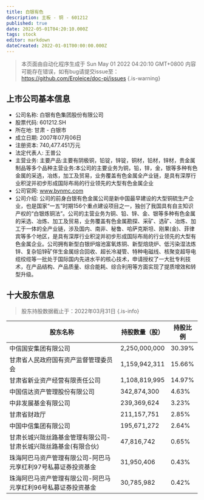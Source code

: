 ```yaml
---
title: 白银有色
description: 主板 - 铜 - 601212
published: true
date: 2022-05-01T04:20:10.000Z
tags: stock
editor: markdown
dateCreated: 2022-01-01T00:00:00.000Z
---
```


> 本页面由自动化程序生成于 Sun May 01 2022 04:20:10 GMT+0800
> 内容可能存在错误，如有bug请提交issue至：https://github.com/Eroleice/doc-pi/issues
{.is-warning}

## 上市公司基本信息
- 公司名称: 白银有色集团股份有限公司
- 股票代码: 601212.SH
- 所在地: 甘肃 - 白银市
- 成立日期: 2007年07月06日
- 注册资本: 740,477.451万元
- 法定代表人: 王普公
- 主营业务: 主要产品:主要有阴极铜，铅锭，锌锭，铜材，铅材，锌材，贵金属制品等多个品种主营业务:本公司的主要业务为铜，铅，锌，金，银等多种有色金属的采选，冶炼，加工及贸易，业务覆盖有色金属全产业链，是具有深厚行业积淀并初步形成国际布局的行业领先的大型有色金属企业
- 公司官网: www.bynmc.com
- 公司介绍: 公司的前身白银有色金属公司是新中国最早建设的大型铜硫生产企业，也是国家“一五”时期156个重点建设项目之一，独创了我国具有自主知识产权的“白银炼铜法”。公司的主营业务为铜、铅、锌、金、银等多种有色金属的采选、冶炼、加工及贸易，业务覆盖有色金属勘探、采矿、选矿、冶炼、加工于一体的全产业链，涉及国内、南非、秘鲁、哈萨克斯坦、刚果(金)、菲律宾等多个地区，是具有深厚行业积淀并初步形成国际布局的行业领先的大型有色金属企业。公司拥有新型白银炉熔池富氧炼铜、新型焙烧炉、低污染湿法炼锌、复杂铅锌矿伴生金属综合回收、超长冷凝管、特种电磁线、核聚变超导电缆绞缆等一批处于国际国内先进水平的核心技术，申请授权了一大批专利技术，在产品结构、产品质量、综合能耗、综合利用等方面实现了提质增效和转型升级。


## 十大股东信息
> 股东持股数据截止于：2022年03月31日
{.is-info}

| 股东名称 | 持股数量（股） | 持股比例 |
| --- | --- | --- |
| 中信国安集团有限公司 | 2,250,000,000 | 30.39% |
| 甘肃省人民政府国有资产监督管理委员会 | 1,159,942,311 | 15.66% |
| 甘肃省新业资产经营有限责任公司 | 1,108,819,995 | 14.97% |
| 中国信达资产管理股份有限公司 | 342,874,300 | 4.63% |
| 中非发展基金有限公司 | 239,369,624 | 3.23% |
| 甘肃省财政厅 | 211,157,751 | 2.85% |
| 中国中信集团有限公司 | 195,671,272 | 2.64% |
| 甘肃长城兴陇丝路基金管理有限公司-甘肃长城兴陇丝路基金(有限合伙) | 47,816,742 | 0.65% |
| 珠海阿巴马资产管理有限公司-阿巴马元享红利97号私募证券投资基金 | 31,950,406 | 0.43% |
| 珠海阿巴马资产管理有限公司-阿巴马元享红利96号私募证券投资基金 | 30,785,982 | 0.42% |




